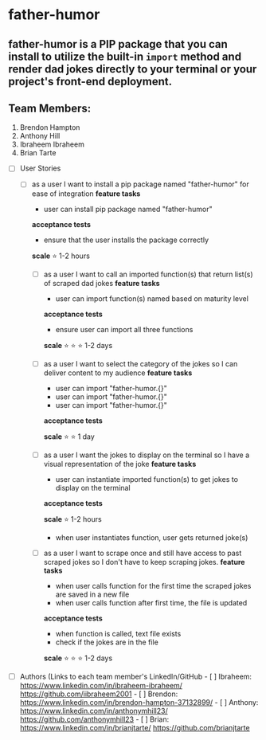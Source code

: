 # father-humor 

##  father-humor is a PIP package that you can install to utilize the built-in `import` method and render dad jokes directly to your terminal or your project's front-end deployment.

## Team Members:
1. Brendon Hampton
2. Anthony Hill
3. Ibraheem Ibraheem
4. Brian Tarte

  - [ ] User Stories
       - [ ] as a user I want to install a pip package named "father-humor" for ease of integration
           **feature tasks**
           - user can install pip package named "father-humor"
           
           **acceptance tests**
           - ensure that the user installs the package correctly
           
           **scale** 
           ⭐ 1-2 hours 
         - [ ] as a user I want to call an imported function(s) that return list(s) of scraped dad jokes
            **feature tasks**
             - user can import function(s) named based on maturity level
             
             **acceptance tests** 
             - ensure user can import all three functions
             
           **scale** 
           ⭐ ⭐ ⭐ 1-2 days 
         - [ ] as a user I want to select the category of the jokes so I can deliver content to my audience
            **feature tasks**
             - user can import "father-humor.{}" 
             - user can import "father-humor.{}" 
             - user can import "father-humor.{}" 
             
             **acceptance tests**

           **scale** 
           ⭐ ⭐  1 day
         - [ ] as a user I want the jokes to display on the terminal so I have a visual representation of the joke
            **feature tasks**
             - user can instantiate imported function(s) to get jokes to display on the terminal 
             
             **acceptance tests** 

           **scale** 
           ⭐ 1-2 hours
             - when user instantiates function, user gets returned joke(s)
         - [ ] as a user I want to scrape once and still have access to past scraped jokes so I don't have to keep scraping jokes.
            **feature tasks**
             - when user calls function for the first time the scraped jokes are saved in a new file 
             - when user calls function after first time, the file is updated
             
             **acceptance tests** 
             - when function is called, text file exists
             -  check if the jokes are in the file
             
           **scale** 
           ⭐ ⭐ ⭐ 1-2 days
   - [ ] Authors (Links to each team member's LinkedIn/GitHub
         - [ ] Ibraheem: https://www.linkedin.com/in/ibraheem-ibraheem/   https://github.com/iibraheem2001
         - [ ] Brendon: https://www.linkedin.com/in/brendon-hampton-37132899/
         - [ ] Anthony: https://www.linkedin.com/in/anthonymhill23/    https://github.com/anthonymhill23
         - [ ] Brian: https://www.linkedin.com/in/brianjtarte/     https://github.com/brianjtarte